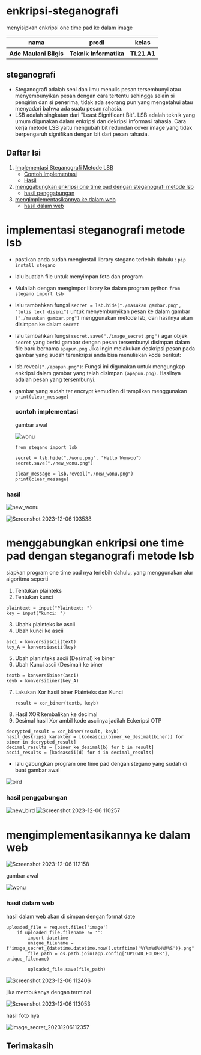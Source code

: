 # enkripsi-steganografi
menyisipkan enkripsi one time pad ke dalam image 

<table>
<th>nama</th>
<th>prodi</th>
<th>kelas</th>
<tr>
<th>Ade Maulani Bilgis</th>
<th>Teknik Informatika</th>
<th>TI.21.A1</th>
</tr>
</table>

## steganografi
- Steganografi adalah seni dan ilmu menulis pesan tersembunyi atau menyembunyikan pesan dengan cara tertentu sehingga selain si pengirim dan si penerima, tidak ada seorang pun yang mengetahui atau menyadari bahwa ada suatu pesan rahasia.
- LSB adalah singkatan dari "Least Significant Bit". LSB adalah teknik yang umum digunakan dalam enkripsi dan dekripsi informasi rahasia. Cara kerja metode LSB yaitu mengubah bit redundan cover image yang tidak berpengaruh signifikan dengan bit dari pesan rahasia.

## Daftar Isi

1. [Implementasi Steganografi Metode LSB](#implementasi-steganografi-metode-lsb)
   - [Contoh Implementasi](#contoh-implementasi)
   - [Hasil](#hasil)
2.  [menggabungkan enkripsi one time pad dengan steganografi metode lsb](#menggabungkan-enkripsi-one-time-pad-dengan-steganografi-metode-lsb)
    - [hasil penggabungan](#hasil-penggabungan)
3. [mengimplementasikannya ke dalam web](#mengimplementasikannya-ke-dalam-web)
   - [hasil dalam web](#hasil-dalam-web)


# implementasi steganografi metode lsb
- pastikan anda sudah menginstall library stegano terlebih dahulu :
``` pip install stegano ```
- lalu buatlah file untuk menyimpan foto dan program
- Mulailah dengan mengimpor library ke dalam program python
  ``` from stegano import lsb ```
- lalu tambahkan fungsi ``` secret = lsb.hide("./masukan gambar.png", "tulis text disini") ``` untuk menyembunyikan pesan ke dalam gambar ``` ("./masukan gambar.png") ``` menggunakan metode lsb, dan hasilnya akan disimpan ke dalam ``` secret ```
- lalu tambahkan fungsi ``` secret.save("./image_secret.png") ``` agar objek ``` secret ``` yang berisi gambar dengan pesan tersembunyi disimpan dalam file baru bernama ```apapun.png```
Jika ingin melakukan deskripsi pesan pada gambar yang sudah terenkripsi anda bisa menuliskan kode berikut:
- lsb.reveal``("./apapun.png")``: Fungsi ini digunakan untuk mengungkap enkripsi dalam gambar yang telah disimpan ```(apapun.png)```. Hasilnya adalah pesan yang tersembunyi.
- gambar yang sudah ter encrypt kemudian di tampilkan menggunakan ``print(clear_message)``
  
  ### contoh implementasi
  gambar awal
  
  ![wonu](https://github.com/forusig/enkripsi-steganografi/assets/92717505/79ae890c-1d3b-44af-9ff6-c16e58440956)
   
   ```
   from stegano import lsb

   secret = lsb.hide("./wonu.png", "Hello Wonwoo")
  secret.save("./new_wonu.png")

  clear_message = lsb.reveal("./new_wonu.png")
  print(clear_message)
  ```
### hasil
![new_wonu](https://github.com/forusig/enkripsi-steganografi/assets/92717505/6dc10845-9fca-4b5b-914e-29fc9123ad0e)

![Screenshot 2023-12-06 103538](https://github.com/forusig/enkripsi-steganografi/assets/92717505/ab53766b-cd25-47fe-a70c-b81636196374)


# menggabungkan enkripsi one time pad dengan steganografi metode lsb
siapkan program one time pad nya terlebih dahulu, yang menggunakan alur algoritma seperti 
1.	Tentukan plainteks
2.	Tentukan kunci
   ```
plaintext = input("Plaintext: ")
key = input("kunci: ")
```
3.	Ubahk plainteks ke ascii
4.	Ubah kunci ke ascii
```
asci = konversiascii(text)
key_A = konversiascii(key)
```  
5.	Ubah planinteks ascii (Desimal) ke biner
6.	Ubah Kunci ascii (Desimal) ke biner
```
textb = konversibiner(asci)
keyb = konversibiner(key_A)
```
7.	Lakukan Xor hasil biner Plainteks dan Kunci
    ```
    result = xor_biner(textb, keyb)
    ```
12.	Hasil XOR kembalikan ke decimal
13.	Desimal hasil Xor ambil kode asciinya jadilah Eckeripsi OTP

```
decrypted_result = xor_biner(result, keyb)
hasil_deskripsi_karakter = [kodeascii(biner_ke_desimal(biner)) for biner in decrypted_result]
decimal_results = [biner_ke_desimal(b) for b in result]
ascii_results = [kodeascii(d) for d in decimal_results]
```
- lalu gabungkan program one time pad dengan stegano yang sudah di buat
gambar awal

 ![bird](https://github.com/forusig/enkripsi-steganografi/assets/92717505/4b39ab57-0f19-4d47-9e28-d3deb1fcd0c3)
 
### hasil penggabungan
![new_bird](https://github.com/forusig/enkripsi-steganografi/assets/92717505/fedd158d-c89a-4e38-863f-fc56fd2f1d6e)
![Screenshot 2023-12-06 110257](https://github.com/forusig/enkripsi-steganografi/assets/92717505/7bdd8feb-b2f8-4d99-a69a-af68019c1cfc)

# mengimplementasikannya ke dalam web 
![Screenshot 2023-12-06 112158](https://github.com/forusig/enkripsi-steganografi/assets/92717505/d2d385f1-807d-436a-aeaa-4b9076b3297f)

gambar awal

![wonu](https://github.com/forusig/enkripsi-steganografi/assets/92717505/dfc69d30-4847-4c74-bdae-3d816e11809f)

### hasil dalam web
hasil dalam web akan di simpan dengan format date 
```
uploaded_file = request.files['image']
    if uploaded_file.filename != '':
        import datetime
        unique_filename = f"image_secret_{datetime.datetime.now().strftime('%Y%m%d%H%M%S')}.png"
        file_path = os.path.join(app.config['UPLOAD_FOLDER'], unique_filename)

        uploaded_file.save(file_path)
```
![Screenshot 2023-12-06 112406](https://github.com/forusig/enkripsi-steganografi/assets/92717505/e57e0a57-a891-4658-8b7d-07783a2a1fd3)

jika membukanya dengan terminal 

![Screenshot 2023-12-06 113053](https://github.com/forusig/enkripsi-steganografi/assets/92717505/e847fc08-99c3-4c05-9b6c-843913548af3)

hasil foto nya

![image_secret_20231206112357](https://github.com/forusig/enkripsi-steganografi/assets/92717505/b35fc55d-b197-41a5-9a20-c99c5f6d8f92)

## Terimakasih
